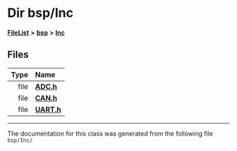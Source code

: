

# Dir bsp/Inc



[**FileList**](files.md) **>** [**bsp**](dir_3c5459f7c179b79c90e2565474bb2856.md) **>** [**Inc**](dir_f9758a777e5683291000913d5e959461.md)












## Files

| Type | Name |
| ---: | :--- |
| file | [**ADC.h**](_a_d_c_8h.md) <br> |
| file | [**CAN.h**](_c_a_n_8h.md) <br> |
| file | [**UART.h**](_u_a_r_t_8h.md) <br> |



























































------------------------------
The documentation for this class was generated from the following file `bsp/Inc/`

